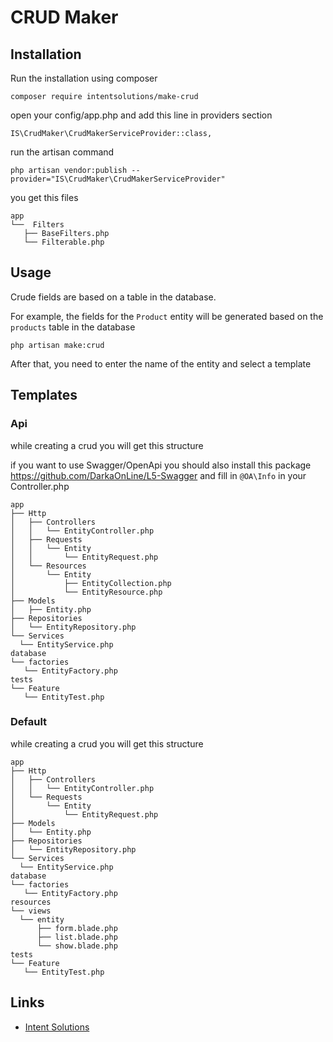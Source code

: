 # CRUD Maker

## Installation

Run the installation using composer
  ```
  composer require intentsolutions/make-crud
  ```
open your config/app.php and add this line in providers section
  ```
  IS\CrudMaker\CrudMakerServiceProvider::class,
  ```

run the artisan command
  ```
  php artisan vendor:publish --provider="IS\CrudMaker\CrudMakerServiceProvider"
  ```
you get this files
  ```
app
└──  Filters
    ├── BaseFilters.php
    └── Filterable.php
  ```

## Usage

Crude fields are based on a table in the database.

For example, the fields for the ```Product``` entity will be generated based on the ```products``` table in the database


  ```
  php artisan make:crud
  ```

After that, you need to enter the name of the entity and select a template

## Templates
### Api
while creating a crud you will get this structure

if you want to use Swagger/OpenApi you should also install this package https://github.com/DarkaOnLine/L5-Swagger and fill in ```@OA\Info``` in your Controller.php
  ```
app
├── Http
│   ├── Controllers
│   │   └── EntityController.php
│   ├── Requests
│   │   └── Entity
│   │       └── EntityRequest.php
│   └── Resources
│       └── Entity
│           ├── EntityCollection.php
│           └── EntityResource.php
├── Models
│   ├── Entity.php
├── Repositories
│   └── EntityRepository.php
└── Services
    └── EntityService.php
database
└── factories
    └── EntityFactory.php
tests
└── Feature
    └── EntityTest.php
  ```

### Default
while creating a crud you will get this structure
  ```
app
├── Http
│   ├── Controllers
│   │   └── EntityController.php
│   └── Requests
│       └── Entity
│           └── EntityRequest.php
├── Models
│   └── Entity.php
├── Repositories
│   └── EntityRepository.php
└── Services
    └── EntityService.php
database
└── factories
    └── EntityFactory.php
resources
└── views
    └── entity
        ├── form.blade.php
        ├── list.blade.php
        └── show.blade.php
tests
└── Feature
    └── EntityTest.php

  ```

## Links

- [Intent Solutions](https://intent-solutions.com/)  
 
